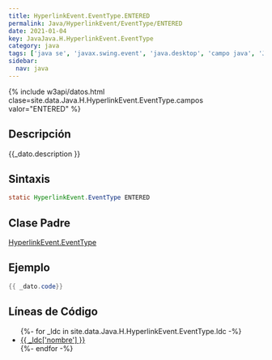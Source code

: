 ```yaml
---
title: HyperlinkEvent.EventType.ENTERED
permalink: Java/HyperlinkEvent/EventType/ENTERED
date: 2021-01-04
key: JavaJava.H.HyperlinkEvent.EventType
category: java
tags: ['java se', 'javax.swing.event', 'java.desktop', 'campo java', 'Java 1.0']
sidebar: 
  nav: java
---
```


{% include w3api/datos.html clase=site.data.Java.H.HyperlinkEvent.EventType.campos valor="ENTERED" %}

## Descripción
{{_dato.description }}

## Sintaxis
~~~java
static HyperlinkEvent.EventType ENTERED
~~~

## Clase Padre
[HyperlinkEvent.EventType](/Java/HyperlinkEvent/EventType/)

## Ejemplo
~~~java
{{ _dato.code}}
~~~

## Líneas de Código
<ul>
{%- for _ldc in site.data.Java.H.HyperlinkEvent.EventType.ldc -%}
   <li>
       <a href="{{_ldc['url'] }}">{{ _ldc['nombre'] }}</a>
   </li>
{%- endfor -%}
</ul>
